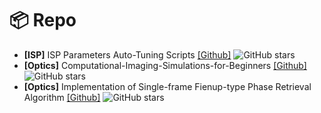# 📦 Repo
- **\[ISP\]** ISP Parameters Auto-Tuning Scripts [[Github]](https://github.com/coolsyn2000/ISP-AutoTuning) ![GitHub stars](https://img.shields.io/github/stars/coolsyn2000/ISP-AutoTuning?style=social)
- **\[Optics\]** Computational-Imaging-Simulations-for-Beginners [[Github]](https://github.com/coolsyn2000/Computational-Imaging-Simulations-for-Beginners) ![GitHub stars](https://img.shields.io/github/stars/coolsyn2000/Computational-Imaging-Simulations-for-Beginners?style=social)
- **\[Optics\]** Implementation of Single-frame Fienup-type Phase Retrieval Algorithm [[Github]](https://github.com/coolsyn2000/Phase-Retrieval-Fienup-Implementation) ![GitHub stars](https://img.shields.io/github/stars/coolsyn2000/Phase-Retrieval-Fienup-Implementation?style=social)

